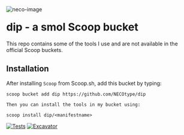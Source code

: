 <img src="https://github.com/user-attachments/assets/854a963e-1ccd-4084-b8c6-b03dc2adebf3" alt="neco-image" align="left" />

# dip - a smol Scoop bucket
This repo contains some of the tools I use and are not available in the official Scoop buckets.

## Installation

After installing `Scoop` from Scoop.sh, add this bucket by typing:

```pwsh
scoop bucket add dip https://github.com/NECOtype/dip

Then you can install the tools in my bucket using:
```
```pwsh
scoop install dip/<manifestname>
```

[![Tests](https://github.com/NECOtype/dip/actions/workflows/ci.yml/badge.svg)](https://github.com/NECOtype/dip/actions/workflows/ci.yml) [![Excavator](https://github.com/NECOtype/dip/actions/workflows/excavator.yml/badge.svg)](https://github.com/NECOtype/dip/actions/workflows/excavator.yml)

